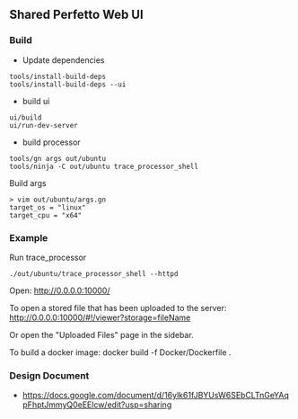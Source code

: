 ## Shared Perfetto Web UI
### Build
- Update dependencies
```
tools/install-build-deps
tools/install-build-deps --ui
```
- build ui
```
ui/build
ui/run-dev-server
```

- build processor
```
tools/gn args out/ubuntu
tools/ninja -C out/ubuntu trace_processor_shell
```

Build args
```
> vim out/ubuntu/args.gn
target_os = "linux"
target_cpu = "x64"
```

### Example
Run trace_processor
```
./out/ubuntu/trace_processor_shell --httpd
```

Open: http://0.0.0.0:10000/

To open a stored file that has been uploaded to the server:
http://0.0.0.0:10000/#!/viewer?storage=fileName

Or open the "Uploaded Files" page in the sidebar.

To build a docker image: 
docker build -f Docker/Dockerfile .

### Design Document
- https://docs.google.com/document/d/16ylk61fJBYUsW6SEbCLTnGeYAqpFhptJmmyQ0eEElcw/edit?usp=sharing